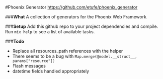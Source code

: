 #Phoenix Generator
https://github.com/etufe/phoenix_generator

###**What**
A collection of generators for the Phoenix Web Framework.

###**Setup**
Add this github repo to your project dependencies and compile. Run `mix help` to see a list of available tasks.

###**Todo**
  - Replace all resources_path references with the helper
  - There seems to be a bug with `Map.merge(@model.__struct__, params["resource"])`
  - Flash messages
  - datetime fields handled appropriately


